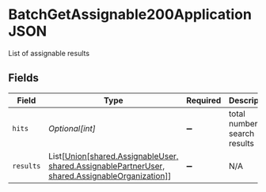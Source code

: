 # BatchGetAssignable200ApplicationJSON

List of assignable results


## Fields

| Field                                                                                                                                | Type                                                                                                                                 | Required                                                                                                                             | Description                                                                                                                          | Example                                                                                                                              |
| ------------------------------------------------------------------------------------------------------------------------------------ | ------------------------------------------------------------------------------------------------------------------------------------ | ------------------------------------------------------------------------------------------------------------------------------------ | ------------------------------------------------------------------------------------------------------------------------------------ | ------------------------------------------------------------------------------------------------------------------------------------ |
| `hits`                                                                                                                               | *Optional[int]*                                                                                                                      | :heavy_minus_sign:                                                                                                                   | total number of search results                                                                                                       | 25                                                                                                                                   |
| `results`                                                                                                                            | List[[Union[shared.AssignableUser, shared.AssignablePartnerUser, shared.AssignableOrganization]](../../models/shared/assignable.md)] | :heavy_minus_sign:                                                                                                                   | N/A                                                                                                                                  |                                                                                                                                      |